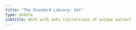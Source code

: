 ```yaml
---
title: "The Standard Library: Set"
type: module
subtitle: Work with sets (collections of unique values)
---
```

